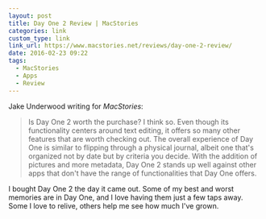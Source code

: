 ```yaml
---
layout: post
title: Day One 2 Review | MacStories
categories: link
custom_type: link
link_url: https://www.macstories.net/reviews/day-one-2-review/
date: 2016-02-23 09:22
tags:
  - MacStories
  - Apps
  - Review
---
```

Jake Underwood writing for *MacStories*:

> Is Day One 2 worth the purchase? I think so. Even though its functionality centers around text editing, it offers so many other features that are worth checking out. The overall experience of Day One is similar to flipping through a physical journal, albeit one that's organized not by date but by criteria you decide. With the addition of pictures and more metadata, Day One 2 stands up well against other apps that don't have the range of functionalities that Day One offers.

I bought Day One 2 the day it came out. Some of my best and worst memories are in Day One, and I love having them just a few taps away. Some I love to relive, others help me see how much I've grown.
